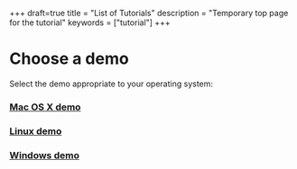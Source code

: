 +++
draft=true
title = "List of Tutorials"
description = "Temporary top page for the tutorial"
keywords = ["tutorial"]
+++

#  Choose a demo

Select the demo appropriate to your operating system:

### [Mac OS X demo](./mac/started.md)

### [Linux demo](./linux/started.md)

### [Windows demo](./windows/started.md)

